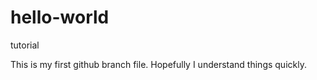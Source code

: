 # hello-world
tutorial

This is my first github branch file.  Hopefully I understand things quickly.
